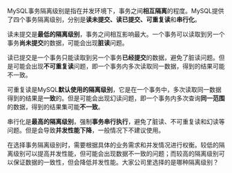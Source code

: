 MySQL事务隔离级别是指在并发环境下，事务之间**相互隔离**的程度。MySQL提供了四个事务隔离级别，分别是**读未提交、读已提交、可重复读**和**串行化**。

读未提交是**最低的隔离级别**，事务之间相互影响最大。一个事务可以读取到另一个事务**尚未提交**的数据，可能会出现**脏读**问题。

读已提交是一个事务只能读取到另一个事务**已经提交**的数据，避免了脏读问题。但是可能会出现**不可重复读**问题，即一个事务内多次读取同一数据，得到的结果可能不一致。

可重复读是MySQL**默认使用的隔离级别**，它是在一个事务中，多次读取同一数据得到的结果是**一致**的。但是可能会出现幻读问题，即一个事务内多次查询**同一范围**的数据，得到的结果集可能**不一致**。

串行化是**最高的隔离级别**，强制**事务串行执行**，避免了脏读、不可重复读和幻读等问题。但是会导致**并发性能下降**，一般情况下不建议使用。

在选择事务隔离级别时，需要根据具体的业务需求和并发情况进行权衡。较低的隔离级别可以提高并发性能，但可能会出现数据不一致的问题；而较高的隔离级别可以保证数据的一致性，但会降低并发性能。大家公司里选择的是哪种隔离级别？
